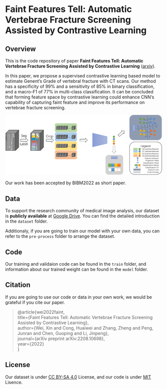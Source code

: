 # Faint Features Tell: Automatic Vertebrae Fracture Screening Assisted by Contrastive Learning

## Overview

This is the code repository of paper **Faint Features Tell: Automatic Vertebrae Fracture Screening Assisted by Contrastive Learning** ([arxiv](https://arxiv.org/abs/2208.10698)). 

In this paper, we propose a supervised contrastive learning based model to estimate Genent’s Grade of vertebral fracture with CT scans. Our method has a specificity of 99% and a sensitivity of 85% in binary classification, and a macro-F1 of 77% in multi-class classification. It can be concluded that forming feature space by contrastive learning could enhance CNN‘s capability of capturing faint feature and improve its performance on vertebrae fracture screening.

![overview](https://raw.githubusercontent.com/wxwxwwxxx/VertebralFractureGrading/main/overview_final.png)

Our work has been accepted by BIBM2022 as short paper.

## Data

To support the research community of medical image analysis, our dataset is **publicly available** at [Google Drive](https://drive.google.com/drive/folders/1EM5zSf8OwBav6doZnLRaXGR-UupEyzjP?usp=sharing). You can find the detailed introduction in the `dataset` folder.

Additionaly, if you are going to train our model with your own data, you can refer to the `pre-process` folder to arrange the dataset.

## Code

Our training and validaion code can be found in the `train` folder, and information about our trained weight can be found in the `model` folder.

## Citation

If you are going to use our code or data in your own work, we would be grateful if you cite our paper.

> @article{wei2022faint,  
>   title={Faint Features Tell: Automatic Vertebrae Fracture Screening Assisted by Contrastive Learning},  
>   author={Wei, Xin and Cong, Huaiwei and Zhang, Zheng and Peng, Junran and Chen, Guoping and Li, Jinpeng},  
>   journal={arXiv preprint arXiv:2208.10698},  
>   year={2022}  
> }  

## License

Our dataset is under [CC BY-SA 4.0](https://creativecommons.org/licenses/by-sa/4.0/) License, and our code is under [MIT](https://github.com/wxwxwwxxx/VertebralFractureGrading/blob/main/LICENSE) Lisence.
